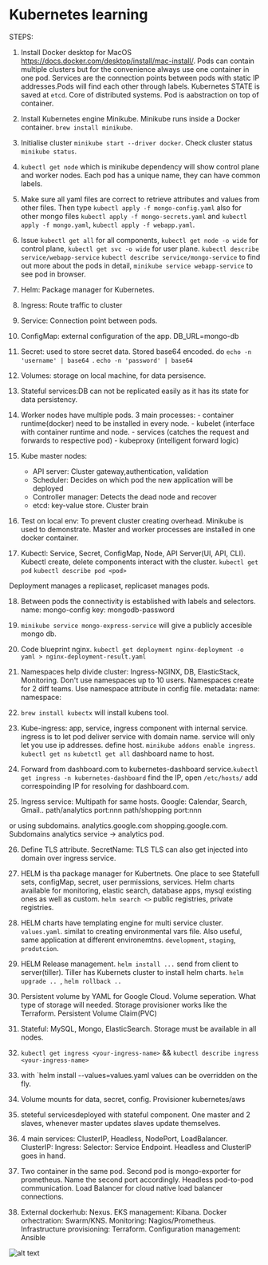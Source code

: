 # Kubernetes learning

STEPS: 

1. Install Docker desktop for MacOS https://docs.docker.com/desktop/install/mac-install/. Pods can contain multiple clusters but for the convenience always use one container in one pod. Services are the connection points between pods with static IP addresses.Pods will find each other through labels. Kubernetes STATE is saved at `etcd`. Core of distributed systems. Pod is aabstraction on top of container.

2. Install Kubernetes engine Minikube. Minikube runs inside a Docker container. `brew install minikube`. 

3. Initialise cluster `minikube start --driver docker`. Check cluster status `minikube status`. 

4. `kubectl get node` which is minikube dependency will show control plane and worker nodes. Each pod has a unique name, they can have common labels. 

5. Make sure all yaml files are correct to retrieve attributes and values from other files. Then type `kubectl apply -f mongo-config.yaml` also for other mongo files `kubectl apply -f mongo-secrets.yaml` and `kubectl apply -f mongo.yaml`, `kubectl apply -f webapp.yaml`.

6. Issue `kubectl get all` for all components,  `kubectl get node -o wide` for control plane, `kubectl get svc -o wide` for user plane. `kubectl describe service/webapp-service` `kubectl describe service/mongo-service` to find out more about the pods in detail, `minikube service webapp-service` to see pod in browser.

8. Helm: Package manager for Kubernetes.
9. Ingress: Route traffic to cluster
9. Service: Connection point between pods.
10. ConfigMap: external configuration of the app. DB_URL=mongo-db
11. Secret: used to store secret data. Stored base64 encoded. do `echo -n 'username' | base64 `. `echo -n 'password' | base64`
12. Volumes: storage on local machine, for data persisence.
13. Stateful services:DB can not be replicated easily as it has its state for data persistency.


14. Worker nodes have multiple pods. 
	3 main processes: 
		- container runtime(docker) need to be installed in every node.
		- kubelet (interface with container runtime and node.
		- services (catches the request and forwards to respective pod)
		- kubeproxy (intelligent forward logic)

15. Kube master nodes:
	- API server: Cluster gateway,authentication, validation
	- Scheduler: Decides on which pod the new application will be deployed
	- Controller manager: Detects the dead node and recover 
	- etcd: key-value store. Cluster brain

16. Test on local env: To prevent cluster creating overhead. Minikube is used to demonstrate. Master and worker processes are installed in one docker container.

17. Kubectl: Service, Secret, ConfigMap, Node, API Server(UI, API, CLI). Kubectl create, delete components interact with the cluster. `kubectl get pod` `kubectl describe pod <pod>`

Deployment manages a replicaset, replicaset manages pods.

18. Between pods the connectivity is established with labels and selectors. name: mongo-config key: mongodb-password

19. `minikube service mongo-express-service` will give a publicly accesible mongo db.

19. Code blueprint nginx. `kubectl get deployment nginx-deployment -o yaml > nginx-deployment-result.yaml`

21. Namespaces help divide cluster: Ingress-NGINX, DB, ElasticStack, Monitoring. Don't use namespaces up to 10 users. Namespaces create for 2 diff teams. Use namespace attribute in config file. metadata: name: namespace:

22. `brew install kubectx` will install kubens tool. 

23. Kube-ingress: app, service, ingress component with internal service. ingress is to let pod deliver service with domain name. service will only let you use ip addresses. define host. `minikube addons enable ingress`. `kubectl get ns` `kubetctl get all` dashboard name to host. 

24. Forward from dashboard.com to kubernetes-dashboard service.`kubectl get ingress -n kubernetes-dashboard` find the IP, open `/etc/hosts/` add correspoinding IP for resolving for dashboard.com.

25. Ingress service: Multipath for same hosts. Google: Calendar, Search, Gmail.. path/analytics port:nnn path/shopping port:nnn

or using subdomains. analytics.google.com shopping.google.com. Subdomains analytics service -> analytics pod.

26. Define TLS attribute. SecretName: TLS  TLS can also get injected into domain over ingress service.

27. HELM is tha package manager for Kubertnets. One place to see Statefull sets, configMap, secret, user permissions, services. Helm charts available for monitoring, elastic search, database apps, mysql existing ones as well as custom. `helm search <>` public registries, private registries. 

28. HELM charts have templating engine for multi service cluster. `values.yaml`. similat to creating environmental vars file. Also useful, same application at different environemtns. `development`, `staging`, `produtcion`.

29. HELM Release management. `helm install ...` send from client to server(tiller). Tiller has Kubernets cluster to install helm charts. `helm upgrade .. `, `helm rollback ..`

30. Persistent volume by YAML for Google Cloud. Volume seperation. What type of storage will needed. Storage provisioner works like the Terraform. Persistent Volume Claim(PVC)

31. Stateful: MySQL, Mongo, ElasticSearch. Storage must be available in all nodes. 

32.  `kubectl get ingress <your-ingress-name>` && `kubectl describe ingress <your-ingress-name>`

33. with `helm install --values=values.yaml <chartname> values can be overridden on the fly.

34. Volume mounts for data, secret, config. Provisioner kubernetes/aws
35. steteful servicesdeployed with stateful component. One master and 2 slaves, whenever master updates slaves update themselves.

36. 4 main services: ClusterIP, Headless, NodePort, LoadBalancer. ClusterIP: Ingress: Selector: Service Endpoint. Headless and ClusterIP goes in hand.

37. Two container in the same pod. Second pod is mongo-exporter for prometheus. Name the second port accordingly. Headless pod-to-pod communication. Load Balancer for cloud native load balancer connections.

38. External dockerhub: Nexus. EKS management: Kibana. Docker orhectration: Swarm/KNS. Monitoring: Nagios/Prometheus. Infrastructure provisioning: Terraform. Configuration management: Ansible

![alt text](https://github.com/tanerjn/kube_demo/blob/master/blocks.png?raw=true)
